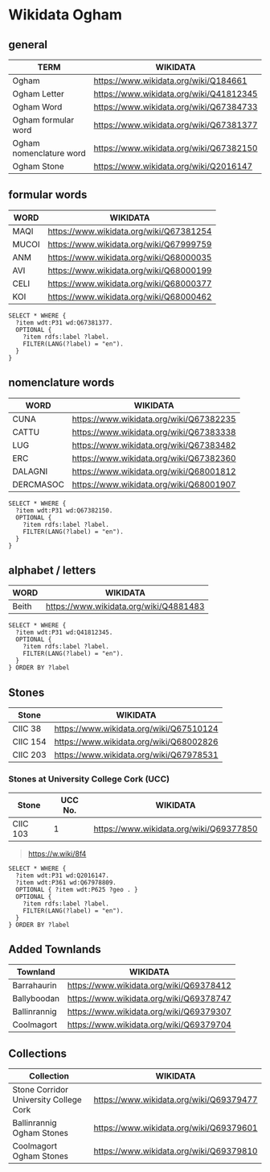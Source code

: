 # Wikidata Ogham

## general

| TERM | WIKIDATA |
|------|----------|
| Ogham | https://www.wikidata.org/wiki/Q184661 |
| Ogham Letter | https://www.wikidata.org/wiki/Q41812345 |
| Ogham Word | https://www.wikidata.org/wiki/Q67384733 |
| Ogham formular word | https://www.wikidata.org/wiki/Q67381377 |
| Ogham nomenclature word | https://www.wikidata.org/wiki/Q67382150 |
| Ogham Stone  | https://www.wikidata.org/wiki/Q2016147 |

## formular words

| WORD | WIKIDATA |
|------|----------|
| MAQI | https://www.wikidata.org/wiki/Q67381254 |
| MUCOI | https://www.wikidata.org/wiki/Q67999759 |
| ANM | https://www.wikidata.org/wiki/Q68000035 |
| AVI | https://www.wikidata.org/wiki/Q68000199 |
| CELI | https://www.wikidata.org/wiki/Q68000377 |
| KOI | https://www.wikidata.org/wiki/Q68000462 |

```
SELECT * WHERE {
  ?item wdt:P31 wd:Q67381377.
  OPTIONAL {
	?item rdfs:label ?label.
	FILTER(LANG(?label) = "en").
  }
}
```

## nomenclature words

| WORD | WIKIDATA |
|------|----------|
| CUNA | https://www.wikidata.org/wiki/Q67382235 |
| CATTU | https://www.wikidata.org/wiki/Q67383338 |
| LUG | https://www.wikidata.org/wiki/Q67383482 |
| ERC | https://www.wikidata.org/wiki/Q67382360 |
| DALAGNI | https://www.wikidata.org/wiki/Q68001812 |
| DERCMASOC | https://www.wikidata.org/wiki/Q68001907 |

```
SELECT * WHERE {
  ?item wdt:P31 wd:Q67382150.
  OPTIONAL {
    ?item rdfs:label ?label.
    FILTER(LANG(?label) = "en").
  }
}
```

## alphabet / letters

| WORD | WIKIDATA |
|------|----------|
| Beith | https://www.wikidata.org/wiki/Q4881483 |

```
SELECT * WHERE {
  ?item wdt:P31 wd:Q41812345.
  OPTIONAL {
    ?item rdfs:label ?label.
    FILTER(LANG(?label) = "en").
  }
} ORDER BY ?label
```

## Stones

| Stone | WIKIDATA |
|-------|----------|
| CIIC 38 | https://www.wikidata.org/wiki/Q67510124 |
| CIIC 154 | https://www.wikidata.org/wiki/Q68002826 |
| CIIC 203 | https://www.wikidata.org/wiki/Q67978531 |

### Stones at University College Cork (UCC)

| Stone | UCC No. | WIKIDATA |
|-------|---------|----------|
| CIIC 103 | 1 | https://www.wikidata.org/wiki/Q69377850 |

> https://w.wiki/8f4

```
SELECT * WHERE {
  ?item wdt:P31 wd:Q2016147.
  ?item wdt:P361 wd:Q67978809.
  OPTIONAL { ?item wdt:P625 ?geo . }
  OPTIONAL {
    ?item rdfs:label ?label.
    FILTER(LANG(?label) = "en").
  }
} ORDER BY ?label
```
## Added Townlands

| Townland | WIKIDATA |
|-------|----------|
| Barrahaurin | https://www.wikidata.org/wiki/Q69378412 |
| Ballyboodan | https://www.wikidata.org/wiki/Q69378747 |
| Ballinrannig | https://www.wikidata.org/wiki/Q69379307 |
| Coolmagort| https://www.wikidata.org/wiki/Q69379704 |

## Collections

| Collection | WIKIDATA |
|-------|----------|
| Stone Corridor University College Cork | https://www.wikidata.org/wiki/Q69379477 |
| Ballinrannig Ogham Stones | https://www.wikidata.org/wiki/Q69379601 |
| Coolmagort Ogham Stones | https://www.wikidata.org/wiki/Q69379810 |
